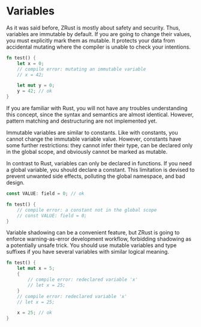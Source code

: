 # Variables

As it was said before, ZRust is mostly about safety and security. Thus,
variables are immutable by default. If you are going to change their values,
you must explicitly mark them as mutable. It protects your data from accidental
mutating where the compiler is unable to check your intentions.

```rust
fn test() {
    let x = 0;
    // compile error: mutating an immutable variable
    // x = 42;

    let mut y = 0;
    y = 42; // ok
}
```

If you are familiar with Rust, you will not have any troubles understanding this
concept, since the syntax and semantics are almost identical. However, pattern
matching and destructuring are not implemented yet.

Immutable variables are similar to constants. Like with constants, you cannot
change the immutable variable value. However, constants have some further
restrictions: they cannot infer their type, can be declared only in the global
scope, and obviously cannot be marked as mutable.

In contrast to Rust, variables can only be declared in functions. If you need a
global variable, you should declare a constant. This limitation is devised to
prevent unwanted side effects, polluting the global namespace, and bad design.

```rust
const VALUE: field = 0; // ok

fn test() {
    // compile error: a constant not in the global scope
    // const VALUE: field = 0;
}
```

Variable shadowing can be a convenient feature, but ZRust is going to enforce
warning-as-error development workflow, forbidding shadowing as a potentially
unsafe trick. You should use mutable variables and type suffixes if you have
several variables with similar logical meaning.

```rust
fn test() {
    let mut x = 5;
    {
        // compile error: redeclared variable 'x'
        // let x = 25;
    }
    // compile error: redeclared variable 'x'
    // let x = 25;

    x = 25; // ok
}
```
